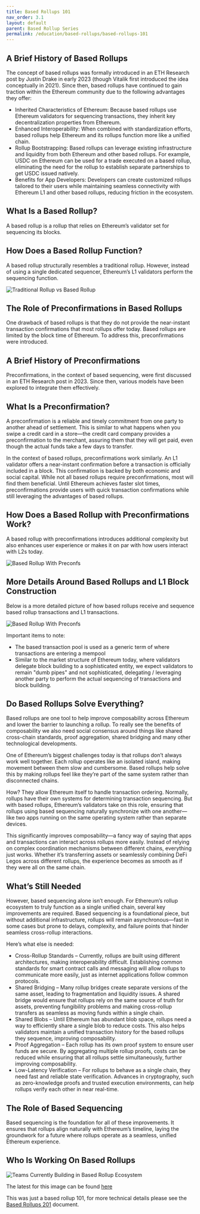 ```yaml
---
title: Based Rollups 101
nav_order: 3.1
layout: default
parent: Based Rollup Series
permalink: /education/based-rollups/based-rollups-101
---
```



## A Brief History of Based Rollups

The concept of based rollups was formally introduced in an ETH Research post by Justin Drake in early 2023 (though Vitalik first introduced the idea conceptually in 2021). Since then, based rollups have continued to gain traction within the Ethereum community due to the following advantages they offer:

- Inherited Characteristics of Ethereum: Because based rollups use Ethereum validators for sequencing transactions, they inherit key decentralization properties from Ethereum.
- Enhanced Interoperability: When combined with standardization efforts, based rollups help Ethereum and its rollups function more like a unified chain.
- Rollup Bootstrapping: Based rollups can leverage existing infrastructure and liquidity from both Ethereum and other based rollups. For example, USDC on Ethereum can be used for a trade executed on a based rollup, eliminating the need for the rollup to establish separate partnerships to get USDC issued natively.
- Benefits for App Developers: Developers can create customized rollups tailored to their users while maintaining seamless connectivity with Ethereum L1 and other based rollups, reducing friction in the ecosystem.

## What Is a Based Rollup?

A based rollup is a rollup that relies on Ethereum’s validator set for sequencing its blocks.

## How Does a Based Rollup Function?

A based rollup structurally resembles a traditional rollup. However, instead of using a single dedicated sequencer, Ethereum’s L1 validators perform the sequencing function.

![Traditional Rollup vs Based Rollup](/website/assets/images/Roll-up-Comparison.png)

## The Role of Preconfirmations in Based Rollups

One drawback of based rollups is that they do not provide the near-instant transaction confirmations that most rollups offer today. Based rollups are limited by the block time of Ethereum. To address this, preconfirmations were introduced.

## A Brief History of Preconfirmations

Preconfirmations, in the context of based sequencing, were first discussed in an ETH Research post in 2023. Since then, various models have been explored to integrate them effectively.

## What Is a Preconfirmation?

A preconfirmation is a reliable and timely commitment from one party to another ahead of settlement. This is similar to what happens when you swipe a credit card in a store—the credit card company provides a preconfirmation to the merchant, assuring them that they will get paid, even though the actual funds take a few days to transfer.

In the context of based rollups, preconfirmations work similarly. An L1 validator offers a near-instant confirmation before a transaction is officially included in a block. This confirmation is backed by both economic and social capital. While not all based rollups require preconfirmations, most will find them beneficial. Until Ethereum achieves faster slot times, preconfirmations provide users with quick transaction confirmations while still leveraging the advantages of based rollups.

## How Does a Based Rollup with Preconfirmations Work?

A based rollup with preconfirmations introduces additional complexity but also enhances user experience or makes it on par with how users interact with L2s today.

![Based Rollup With Preconfs](/website/assets/images/BasedRollup-Preconf.png)

## More Details Around Based Rollups and L1 Block Construction
Below is a more detailed picture of how based rollups receive and sequence based rollup transactions and L1 transactions. 

![Based Rollup With Preconfs](/website/assets/images/Based-rollup-blocks.png)

Important items to note:
- The based transaction pool is used as a generic term of where transactions are entering a mempool
- Similar to the market structure of Ethereum today, where validators delegate block building to a sophisticated entity, we expect validators to remain "dumb pipes" and not sophisticated, delegating / leveraging another party to perform the actual sequencing of transactions and block building.

## Do Based Rollups Solve Everything?

Based rollups are one tool to help improve composability across Ethereum and lower the barrier to launching a rollup. To really see the benefits of composability we also need social consensus around things like shared cross-chain standards, proof aggregation, shared bridging and many other technological developments.

One of Ethereum’s biggest challenges today is that rollups don’t always work well together. Each rollup operates like an isolated island, making movement between them slow and cumbersome. Based rollups help solve this by making rollups feel like they’re part of the same system rather than disconnected chains.

How? They allow Ethereum itself to handle transaction ordering. Normally, rollups have their own systems for determining transaction sequencing. But with based rollups, Ethereum’s validators take on this role, ensuring that rollups using based sequencing naturally synchronize with one another—like two apps running on the same operating system rather than separate devices.

This significantly improves composability—a fancy way of saying that apps and transactions can interact across rollups more easily. Instead of relying on complex coordination mechanisms between different chains, everything just works. Whether it’s transferring assets or seamlessly combining DeFi Legos across different rollups, the experience becomes as smooth as if they were all on the same chain.

## What’s Still Needed
However, based sequencing alone isn’t enough. For Ethereum’s rollup ecosystem to truly function as a single unified chain, several key improvements are required. Based sequencing is a foundational piece, but without additional infrastructure, rollups will remain asynchronous—fast in some cases but prone to delays, complexity, and failure points that hinder seamless cross-rollup interactions.

Here’s what else is needed:
- Cross-Rollup Standards – Currently, rollups are built using different architectures, making interoperability difficult. Establishing common standards for smart contract calls and messaging will allow rollups to communicate more easily, just as internet applications follow common protocols.
- Shared Bridging – Many rollup bridges create separate versions of the same asset, leading to fragmentation and liquidity issues. A shared bridge would ensure that rollups rely on the same source of truth for assets, preventing fungibility problems and making cross-rollup transfers as seamless as moving funds within a single chain.
- Shared Blobs – Until Ethereum has abundant blob space, rollups need a way to efficiently share a single blob to reduce costs. This also helps validators maintain a unified transaction history for the based rollups they sequence, improving composability.
- Proof Aggregation – Each rollup has its own proof system to ensure user funds are secure. By aggregating multiple rollup proofs, costs can be reduced while ensuring that all rollups settle simultaneously, further improving composability.
- Low-Latency Verification – For rollups to behave as a single chain, they need fast and reliable state verification. Advances in cryptography, such as zero-knowledge proofs and trusted execution environments, can help rollups verify each other in near real-time.

## The Role of Based Sequencing
Based sequencing is the foundation for all of these improvements. It ensures that rollups align naturally with Ethereum’s timeline, laying the groundwork for a future where rollups operate as a seamless, unified Ethereum experience.

## Who Is Working On Based Rollups

![Teams Currently Building in Based Rollup Ecosystem](/website/assets/images/Current-Ecosystem.png)

The latest for this image can be found [here](https://docs.google.com/presentation/d/1YckjQ1LEGs9E8lhSO3-qFvpdLAefEAzgx5018CL7O-M/edit#slide=id.g2e3075303b5_0_204)

This was just a based rollup 101, for more technical details please see the [Based Rollups 201](/website/education/Based-Rollups-201) document.

